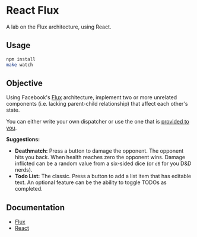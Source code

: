 # React Flux

A lab on the Flux architecture, using React.

## Usage

```bash
npm install
make watch
```

## Objective

Using Facebook's [Flux](http://facebook.github.io/flux/docs/overview.html) architecture, implement two or more unrelated components (i.e. lacking parent-child relationship) that affect each other's state.

You can either write your own dispatcher or use the one that is [provided to you](https://www.npmjs.com/package/flux).

**Suggestions:**

* **Deathmatch:** Press a button to damage the opponent. The opponent hits you back. When health reaches zero the opponent wins. Damage inflicted can be a random value from a six-sided dice (or `d6` for you D&D nerds).
* **Todo List:** The classic. Press a button to add a list item that has editable text. An optional feature can be the ability to toggle TODOs as completed.

## Documentation

* [Flux](http://facebook.github.io/flux/docs/overview.html)
* [React](http://facebook.github.io/react/)

